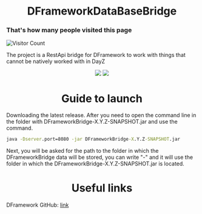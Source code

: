 <h1 align="center">DFrameworkDataBaseBridge</h1>

<p align="center">
<h3>That's how many people visited this page</h3>

![Visitor Count](https://profile-counter.glitch.me/DFrameworkDataBaseBridge/count.svg)
</p>

The project is a RestApi bridge for DFramework to work with things that cannot be natively worked with in DayZ
<p align="center">
<img src="https://img.shields.io/badge/made%20by-Demands-blue.svg" >
<img src="https://badges.frapsoft.com/os/v1/open-source.svg?v=103" >
</p>

<h1 align="center">Guide to launch</h1>

Downloading the latest release.
After you need to open the command line in the folder with DFrameworkBridge-X.Y.Z-SNAPSHOT.jar and use the command.

```cmd
java -Dserver.port=8080 -jar DFrameworkBridge-X.Y.Z-SNAPSHOT.jar
```

Next, you will be asked for the path to the folder in which the DFrameworkBridge data will be stored, you can write "-" and it will use the folder in which the DFrameworkBridge-X.Y.Z-SNAPSHOT.jar is located.

<h1 align="center">Useful links</h1>

DFramework GitHub: [link](https://github.com/Demandss/DFramework)
